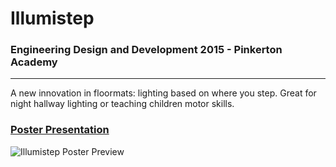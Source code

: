 # Illumistep
### Engineering Design and Development 2015 - Pinkerton Academy
---
A new innovation in floormats: lighting based on where you step. Great for night hallway lighting or teaching children motor skills.

### [Poster Presentation](https://drive.google.com/file/d/0B6o5YtWKk8UMdlRnMGtmSkUtRjQ/view?usp=sharing)
![Illumistep Poster Preview](http://seangtkelley.me/img/illumistep-poster-preview.png "Illumistep Poster Preview")

